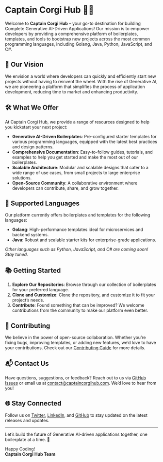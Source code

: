 # Captain Corgi Hub 🐶🚀

Welcome to **Captain Corgi Hub** – your go-to destination for building Complete Generative AI-Driven Applications! Our mission is to empower developers by providing a comprehensive platform of boilerplates, templates, and tools to bootstrap new projects across the most common programming languages, including Golang, Java, Python, JavaScript, and C#.

## 🌟 Our Vision

We envision a world where developers can quickly and efficiently start new projects without having to reinvent the wheel. With the rise of Generative AI, we are pioneering a platform that simplifies the process of application development, reducing time to market and enhancing productivity.

## 🛠️ What We Offer

At Captain Corgi Hub, we provide a range of resources designed to help you kickstart your next project:

- **Generative AI-Driven Boilerplates**: Pre-configured starter templates for various programming languages, equipped with the latest best practices and design patterns.
- **Comprehensive Documentation**: Easy-to-follow guides, tutorials, and examples to help you get started and make the most out of our boilerplates.
- **Scalable Architecture**: Modular and scalable designs that cater to a wide range of use cases, from small projects to large enterprise solutions.
- **Open-Source Community**: A collaborative environment where developers can contribute, share, and grow together.

## 🚀 Supported Languages

Our platform currently offers boilerplates and templates for the following languages:

- **Golang**: High-performance templates ideal for microservices and backend systems.
- **Java**: Robust and scalable starter kits for enterprise-grade applications.

*Other languages such as Python, JavaScript, and C# are coming soon! Stay tuned.*

## 📚 Getting Started

1. **Explore Our Repositories**: Browse through our collection of boilerplates for your preferred language.
2. **Clone and Customize**: Clone the repository, and customize it to fit your project’s needs.
3. **Contribute**: Found something that can be improved? We welcome contributions from the community to make our platform even better.

## 🤝 Contributing

We believe in the power of open-source collaboration. Whether you’re fixing bugs, improving templates, or adding new features, we’d love to have your contributions. Check out our [Contributing Guide](#) for more details.

## 📬 Contact Us

Have questions, suggestions, or feedback? Reach out to us via [GitHub Issues](#) or email us at contact@captaincorgihub.com. We’d love to hear from you!

## 🌐 Stay Connected

Follow us on [Twitter](#), [LinkedIn](#), and [GitHub](#) to stay updated on the latest releases and updates.

---

Let’s build the future of Generative AI-driven applications together, one boilerplate at a time. 🐾

Happy Coding!  
**Captain Corgi Hub Team**
